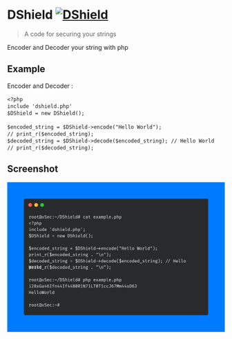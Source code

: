 # DShield [![DShield](https://img.shields.io/badge/Version-1.0-blue)](https://github.com/0x5151/dshield)
> A code for securing your strings

Encoder and Decoder your string with php

## Example
Encoder and Decoder :
```
<?php
include 'dshield.php'
$DShield = new DShield();

$encoded_string = $DShield->encode("Hello World");
// print_r($encoded_string);
$decoded_string = $DShield->decode($encoded_string); // Hello World
// print_r($decoded_string);
```
## Screenshot
[![DShield](https://raw.githubusercontent.com/0x5151/DShield/main/f206c5bc35e742b69e4d3409d906a2da.png)](https://github.com/0x5151/dshield)

